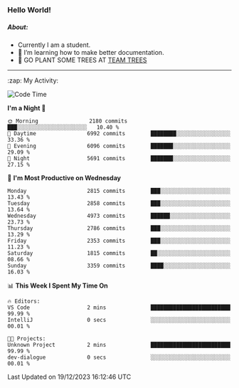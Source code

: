 ### Hello World!

##### About:
- Currently I am a student.
- 🌱 I’m learning how to make better documentation.
- 🌱 GO PLANT SOME TREES AT [TEAM TREES](https://teamtrees.org/)

---
  <summary>:zap: My Activity:</summary>
  
<!--START_SECTION:waka-->
![Code Time](http://img.shields.io/badge/Code%20Time-1%2C267%20hrs%2050%20mins-blue)

**I'm a Night 🦉** 

```text
🌞 Morning                2180 commits        ███░░░░░░░░░░░░░░░░░░░░░░   10.40 % 
🌆 Daytime                6992 commits        ████████░░░░░░░░░░░░░░░░░   33.36 % 
🌃 Evening                6096 commits        ███████░░░░░░░░░░░░░░░░░░   29.09 % 
🌙 Night                  5691 commits        ███████░░░░░░░░░░░░░░░░░░   27.15 % 
```
📅 **I'm Most Productive on Wednesday** 

```text
Monday                   2815 commits        ███░░░░░░░░░░░░░░░░░░░░░░   13.43 % 
Tuesday                  2858 commits        ███░░░░░░░░░░░░░░░░░░░░░░   13.64 % 
Wednesday                4973 commits        ██████░░░░░░░░░░░░░░░░░░░   23.73 % 
Thursday                 2786 commits        ███░░░░░░░░░░░░░░░░░░░░░░   13.29 % 
Friday                   2353 commits        ███░░░░░░░░░░░░░░░░░░░░░░   11.23 % 
Saturday                 1815 commits        ██░░░░░░░░░░░░░░░░░░░░░░░   08.66 % 
Sunday                   3359 commits        ████░░░░░░░░░░░░░░░░░░░░░   16.03 % 
```


📊 **This Week I Spent My Time On** 

```text
🔥 Editors: 
VS Code                  2 mins              █████████████████████████   99.99 % 
IntelliJ                 0 secs              ░░░░░░░░░░░░░░░░░░░░░░░░░   00.01 % 

🐱‍💻 Projects: 
Unknown Project          2 mins              █████████████████████████   99.99 % 
dev-dialogue             0 secs              ░░░░░░░░░░░░░░░░░░░░░░░░░   00.01 % 
```


 Last Updated on 19/12/2023 16:12:46 UTC
<!--END_SECTION:waka-->
